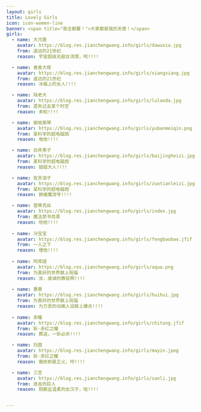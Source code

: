 ```yaml
---
layout: girls
title: Lovely Girls
icon: icon-women-line
banner: <span title="我全都要！">大家都是我的天使！</span>
girls:
  - name: 大污霞
    avatar: https://blog.res.jianchengwang.info/girls/dawuxia.jpg
    from: 遥远的21世纪
    reason: 宇宙超级无敌女流氓，呵!!!!

  - name: 香香大佬
    avatar: https://blog.res.jianchengwang.info/girls/xiangxiang.jpg
    from: 遥远的21世纪
    reason: 冰箱上的女人!!!!

  - name: 陆老大
    avatar: https://blog.res.jianchengwang.info/girls/lulaoda.jpg
    from: 遗失过去某个时空
    reason: 未知!!!!

  - name: 御坂美琴
    avatar: https://blog.res.jianchengwang.info/girls/yubanmeiqin.png
    from: 某科学的超电磁炮
    reason: 电他!!!!

  - name: 白井黑子
    avatar: https://blog.res.jianchengwang.info/girls/baijingheizi.jpg
    from: 某科学的超电磁炮
    reason: 姐姐大人!!!!

  - name: 佐天泪子
    avatar: https://blog.res.jianchengwang.info/girls/zuotianleizi.jpg
    from: 某科学的超电磁炮
    reason: 掀裙魔泪爷!!!!

  - name: 茵蒂克丝
    avatar: https://blog.res.jianchengwang.info/girls/index.jpg
    from: 魔法禁书目录
    reason: 咬他!!!!
    
  - name: 冯宝宝
    avatar: https://blog.res.jianchengwang.info/girls/fengbaobao.jfif
    from: 一人之下
    reason: 埋他!!!!
  
  - name: 阿库娅
    avatar: https://blog.res.jianchengwang.info/girls/aqua.png
    from: 为美好的世界献上祝福
    reason: 汝，虔诚的教徒啊!!!!
  
  - name: 惠惠
    avatar: https://blog.res.jianchengwang.info/girls/huihui.jpg
    from: 为美好的世界献上祝福
    reason: 为万恶的动画人设献上爆炎!!!!
  
  - name: 赤瞳
    avatar: https://blog.res.jianchengwang.info/girls/chitong.jfif
    from: 斩·赤红之瞳
    reason: 葬送，一斩必杀!!!!

  - name: 玛茵
    avatar: https://blog.res.jianchengwang.info/girls/mayin.jpeg
    from: 斩·赤红之瞳
    reason: 傲娇即是正义，哼!!!!

  - name: 三笠
    avatar: https://blog.res.jianchengwang.info/girls/sanli.jpg
    from: 进击的巨人
    reason: 刚毅且温柔的女汉子，哈!!!!


---
```

